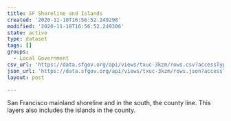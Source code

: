 ```yaml
---
title: SF Shoreline and Islands
created: '2020-11-10T16:56:52.249298'
modified: '2020-11-10T16:56:52.249306'
state: active
type: dataset
tags: []
groups:
  - Local Government
csv_url: 'https://data.sfgov.org/api/views/txuc-3kzm/rows.csv?accessType=DOWNLOAD'
json_url: 'https://data.sfgov.org/api/views/txuc-3kzm/rows.json?accessType=DOWNLOAD'
layout: post

---
```

San Francisco mainland shoreline and in the south, the county line. This layers also includes the islands in the county.

